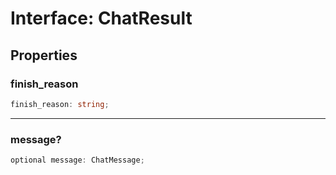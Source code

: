 # Interface: ChatResult

## Properties

### finish\_reason

```ts
finish_reason: string;
```

***

### message?

```ts
optional message: ChatMessage;
```
